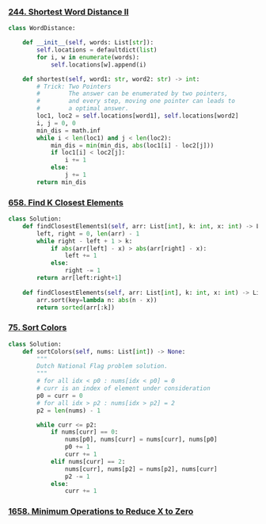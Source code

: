 ### [244. Shortest Word Distance II](https://leetcode.com/problems/shortest-word-distance-ii/)

```python
class WordDistance:

    def __init__(self, words: List[str]):
        self.locations = defaultdict(list)
        for i, w in enumerate(words):
            self.locations[w].append(i)

    def shortest(self, word1: str, word2: str) -> int:
        # Trick: Two Pointers
        #        The answer can be enumerated by two pointers,
        #        and every step, moving one pointer can leads to
        #        a optimal answer.
        loc1, loc2 = self.locations[word1], self.locations[word2]
        i, j = 0, 0
        min_dis = math.inf
        while i < len(loc1) and j < len(loc2):
            min_dis = min(min_dis, abs(loc1[i] - loc2[j]))
            if loc1[i] < loc2[j]:
                i += 1
            else:
                j += 1
        return min_dis
```

### [658. Find K Closest Elements](https://leetcode.com/problems/find-k-closest-elements/)

```python
class Solution:
    def findClosestElements1(self, arr: List[int], k: int, x: int) -> List[int]:
        left, right = 0, len(arr) - 1
        while right - left + 1 > k:
            if abs(arr[left] - x) > abs(arr[right] - x):
                left += 1
            else:
                right -= 1
        return arr[left:right+1]
    
    def findClosestElements(self, arr: List[int], k: int, x: int) -> List[int]:
        arr.sort(key=lambda n: abs(n - x))
        return sorted(arr[:k])
```

### [75. Sort Colors](https://leetcode.com/problems/sort-colors/)

```python
class Solution:
    def sortColors(self, nums: List[int]) -> None:
        """
        Dutch National Flag problem solution.
        """
        # for all idx < p0 : nums[idx < p0] = 0
        # curr is an index of element under consideration
        p0 = curr = 0
        # for all idx > p2 : nums[idx > p2] = 2
        p2 = len(nums) - 1

        while curr <= p2:
            if nums[curr] == 0:
                nums[p0], nums[curr] = nums[curr], nums[p0]
                p0 += 1
                curr += 1
            elif nums[curr] == 2:
                nums[curr], nums[p2] = nums[p2], nums[curr]
                p2 -= 1
            else:
                curr += 1
```

### [1658. Minimum Operations to Reduce X to Zero](https://leetcode.com/problems/minimum-operations-to-reduce-x-to-zero/)
